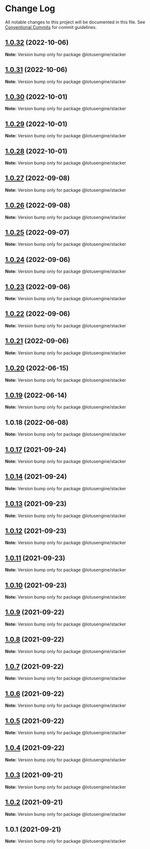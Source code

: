# Change Log

All notable changes to this project will be documented in this file.
See [Conventional Commits](https://conventionalcommits.org) for commit guidelines.

## [1.0.32](https://github.com/lotusengine/stacker/compare/@lotusengine/stacker@1.0.31...@lotusengine/stacker@1.0.32) (2022-10-06)

**Note:** Version bump only for package @lotusengine/stacker





## [1.0.31](https://github.com/lotusengine/stacker/compare/@lotusengine/stacker@1.0.30...@lotusengine/stacker@1.0.31) (2022-10-06)

**Note:** Version bump only for package @lotusengine/stacker





## [1.0.30](https://github.com/lotusengine/stacker/compare/@lotusengine/stacker@1.0.29...@lotusengine/stacker@1.0.30) (2022-10-01)

**Note:** Version bump only for package @lotusengine/stacker





## [1.0.29](https://github.com/lotusengine/stacker/compare/@lotusengine/stacker@1.0.28...@lotusengine/stacker@1.0.29) (2022-10-01)

**Note:** Version bump only for package @lotusengine/stacker





## [1.0.28](https://github.com/lotusengine/stacker/compare/@lotusengine/stacker@1.0.27...@lotusengine/stacker@1.0.28) (2022-10-01)

**Note:** Version bump only for package @lotusengine/stacker





## [1.0.27](https://github.com/lotusengine/stacker/compare/@lotusengine/stacker@1.0.26...@lotusengine/stacker@1.0.27) (2022-09-08)

**Note:** Version bump only for package @lotusengine/stacker





## [1.0.26](https://github.com/lotusengine/stacker/compare/@lotusengine/stacker@1.0.25...@lotusengine/stacker@1.0.26) (2022-09-08)

**Note:** Version bump only for package @lotusengine/stacker





## [1.0.25](https://github.com/lotusengine/stacker/compare/@lotusengine/stacker@1.0.24...@lotusengine/stacker@1.0.25) (2022-09-07)

**Note:** Version bump only for package @lotusengine/stacker





## [1.0.24](https://github.com/lotusengine/stacker/compare/@lotusengine/stacker@1.0.23...@lotusengine/stacker@1.0.24) (2022-09-06)

**Note:** Version bump only for package @lotusengine/stacker





## [1.0.23](https://github.com/lotusengine/stacker/compare/@lotusengine/stacker@1.0.22...@lotusengine/stacker@1.0.23) (2022-09-06)

**Note:** Version bump only for package @lotusengine/stacker





## [1.0.22](https://github.com/lotusengine/stacker/compare/@lotusengine/stacker@1.0.21...@lotusengine/stacker@1.0.22) (2022-09-06)

**Note:** Version bump only for package @lotusengine/stacker





## [1.0.21](https://github.com/lotusengine/stacker/compare/@lotusengine/stacker@1.0.20...@lotusengine/stacker@1.0.21) (2022-09-06)

**Note:** Version bump only for package @lotusengine/stacker





## [1.0.20](https://github.com/lotusengine/stacker/compare/@lotusengine/stacker@1.0.19...@lotusengine/stacker@1.0.20) (2022-06-15)

**Note:** Version bump only for package @lotusengine/stacker





## [1.0.19](https://github.com/lotusengine/stacker/compare/@lotusengine/stacker@1.0.18...@lotusengine/stacker@1.0.19) (2022-06-14)

**Note:** Version bump only for package @lotusengine/stacker





## 1.0.18 (2022-06-08)

**Note:** Version bump only for package @lotusengine/stacker





## [1.0.17](https://github.com/lotusengine/stacker/compare/v1.0.16...v1.0.17) (2021-09-24)

**Note:** Version bump only for package @lotusengine/stacker

## [1.0.14](https://github.com/lotusengine/stacker/compare/@lotusengine/stacker@1.0.13...@lotusengine/stacker@1.0.14) (2021-09-24)

**Note:** Version bump only for package @lotusengine/stacker

## [1.0.13](https://github.com/lotusengine/stacker/compare/@lotusengine/stacker@1.0.12...@lotusengine/stacker@1.0.13) (2021-09-23)

**Note:** Version bump only for package @lotusengine/stacker

## [1.0.12](https://github.com/lotusengine/stacker/compare/@lotusengine/stacker@1.0.11...@lotusengine/stacker@1.0.12) (2021-09-23)

**Note:** Version bump only for package @lotusengine/stacker

## [1.0.11](https://github.com/lotusengine/stacker/compare/@lotusengine/stacker@1.0.10...@lotusengine/stacker@1.0.11) (2021-09-23)

**Note:** Version bump only for package @lotusengine/stacker

## [1.0.10](https://github.com/lotusengine/stacker/compare/@lotusengine/stacker@1.0.9...@lotusengine/stacker@1.0.10) (2021-09-23)

**Note:** Version bump only for package @lotusengine/stacker

## [1.0.9](https://github.com/lotusengine/lotusengine/compare/@lotusengine/stacker@1.0.8...@lotusengine/stacker@1.0.9) (2021-09-22)

**Note:** Version bump only for package @lotusengine/stacker

## [1.0.8](https://github.com/lotusengine/lotusengine/compare/@lotusengine/stacker@1.0.7...@lotusengine/stacker@1.0.8) (2021-09-22)

**Note:** Version bump only for package @lotusengine/stacker

## [1.0.7](https://github.com/lotusengine/lotusengine/compare/@lotusengine/stacker@1.0.6...@lotusengine/stacker@1.0.7) (2021-09-22)

**Note:** Version bump only for package @lotusengine/stacker

## [1.0.6](https://github.com/lotusengine/lotusengine/compare/@lotusengine/stacker@1.0.5...@lotusengine/stacker@1.0.6) (2021-09-22)

**Note:** Version bump only for package @lotusengine/stacker

## [1.0.5](https://github.com/lotusengine/lotusengine/compare/@lotusengine/stacker@1.0.4...@lotusengine/stacker@1.0.5) (2021-09-22)

**Note:** Version bump only for package @lotusengine/stacker

## [1.0.4](https://github.com/lotusengine/lotusengine/compare/@lotusengine/stacker@1.0.3...@lotusengine/stacker@1.0.4) (2021-09-22)

**Note:** Version bump only for package @lotusengine/stacker

## [1.0.3](https://github.com/lotusengine/lotusengine/compare/@lotusengine/stacker@1.0.2...@lotusengine/stacker@1.0.3) (2021-09-21)

**Note:** Version bump only for package @lotusengine/stacker

## [1.0.2](https://github.com/lotusengine/lotusengine/compare/@lotusengine/stacker@1.0.1...@lotusengine/stacker@1.0.2) (2021-09-21)

**Note:** Version bump only for package @lotusengine/stacker

## 1.0.1 (2021-09-21)

**Note:** Version bump only for package @lotusengine/stacker
